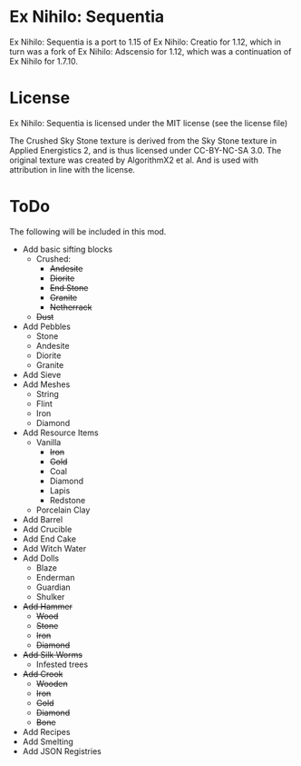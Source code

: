 # Ex Nihilo: Sequentia
Ex Nihilo: Sequentia is a port to 1.15 of Ex Nihilo: Creatio for 1.12, which in turn was a fork of Ex Nihilo: Adscensio for 1.12, which was a continuation of Ex Nihilo for 1.7.10.

# License
Ex Nihilo: Sequentia is licensed under the MIT license (see the license file)

The Crushed Sky Stone texture is derived from the Sky Stone texture in Applied Energistics 2, and is thus licensed under CC-BY-NC-SA 3.0. The original texture was created by AlgorithmX2 et al. And is used with attribution in line with the license.

# ToDo
The following will be included in this mod.
- Add basic sifting blocks
  - Crushed:
    - ~~Andesite~~
    - ~~Diorite~~
    - ~~End Stone~~
    - ~~Granite~~
    - ~~Netherrack~~
  - ~~Dust~~
- Add Pebbles
    - Stone
    - Andesite
    - Diorite
    - Granite
- Add Sieve
- Add Meshes
  - String
  - Flint
  - Iron
  - Diamond
- Add Resource Items
  - Vanilla
    - ~~Iron~~
    - ~~Gold~~
    - Coal
    - Diamond
    - Lapis
    - Redstone
  - Porcelain Clay
- Add Barrel
- Add Crucible
- Add End Cake
- Add Witch Water
- Add Dolls
    - Blaze
    - Enderman
    - Guardian
    - Shulker
- ~~Add Hammer~~
  - ~~Wood~~
  - ~~Stone~~
  - ~~Iron~~
  - ~~Diamond~~
- ~~Add Silk Worms~~
  - Infested trees
- ~~Add Crook~~
  - ~~Wooden~~
  - ~~Iron~~
  - ~~Gold~~
  - ~~Diamond~~
  - ~~Bone~~
- Add Recipes
- Add Smelting
- Add JSON Registries
